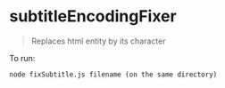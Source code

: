 # subtitleEncodingFixer

> Replaces html entity by its character

To run:
```
node fixSubtitle.js filename (on the same directory)
```
